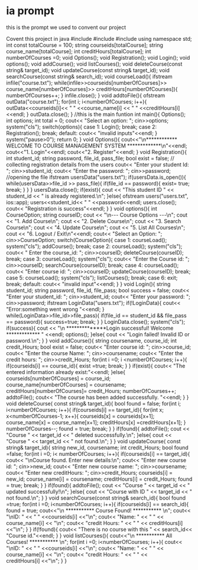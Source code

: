 # ia prompt

this is the prompt we used to convent our project


Covent this project in java 
#include <iostream> #include <fstream> #include <string> using namespace std; int const totalCourse = 100; string courseids[totalCourse]; string course_name[totalCourse]; int creditHours[totalCourse]; int numberOfCourses =0; void Options(); void Registration(); void Login(); void options(); void addCourse(); void listCourses(); void deleteCourse(const string& target_id); void updateCourse(const string& target_id); void searchCourse(const string& search_id); void courseLoad(){ ifstream infile("course.txt"); while(infile>>courseids[numberOfCourses]>> course_name[numberOfCourses]>> creditHours[numberOfCourses]){ numberOfCourses++; } infile.close(); } void addtoFile(){ ofstream outData("course.txt"); for(int i; i<numberOfCourses; i++){ outData<<courseids[i]<< " " <<course_name[i] << " " <<creditHours[i]<<endl; } outData.close(); } //this is the main funtion int main(){ Options(); int options; int total = 0; cout<< "Select an option: "; cin>>options; system("cls"); switch(options){ case 1: Login(); break; case 2: Registration(); break; default: cout<< "invalid inputs"<<endl; } system("pause>0"); return 0; } void Options(){ cout<<"\n************ WELCOME TO COURSE MANAGEMENT SYSTEM *************\n"<<endl; cout<<"1. Login"<<endl; cout<<"2. Register"<<endl; } void Registration(){ int student_id; string password, file_id, pass_file; bool exist = false; // collecting registration details from the users cout<< "Enter your student Id: "; cin>>student_id; cout<< "Enter the password: "; cin>>password; //opening the file ifstream usersData("users.txt"); if(usersData.is_open()){ while(usersData>>file_id >> pass_file){ if(file_id == password){ exist= true; break; } } } usersData.close(); if(exist){ cout << "This student ID " << student_id << " is already registered.\n"; }else{ ofstream users("users.txt", ios::app); users<<student_id<< " " <<password<<endl; users.close(); cout<< "Registration is success"<<endl; } } void options(){ int CourseOption; string courseID; cout << "\n--- Course Options ---\n"; cout << "1. Add Course\n"; cout << "2. Delete Course\n"; cout << "3. Search Course\n"; cout << "4. Update Course\n"; cout << "5. List All Courses\n"; cout << "6. Logout / Exit\n"<<endl; cout<< "Select an Option: "; cin>>CourseOption; switch(CourseOption){ case 1: courseLoad(); system("cls"); addCourse(); break; case 2: courseLoad(); system("cls"); cout<< " Enter the course_id: "; cin>>courseID; deleteCourse(courseID); break; case 3: courseLoad(); system("cls"); cout<< "Enter the Course id: "; cin>>courseID; searchCourse(courseID); break; case 4: courseLoad(); cout<< "Enter course id: "; cin>>courseID; updateCourse(courseID); break; case 5: courseLoad(); system("cls"); listCourses(); break; case 6: exit; break; default: cout<< "invalid input"<<endl; } } void Login(){ string student_id; string password, file_id, file_pass; bool success = false; cout<< "Enter your student_id: "; cin>>student_id; cout<< "Enter your password: "; cin>>password; ifstream LoginData("users.txt"); if(!LoginData){ cout<< "Error:something went wrong "<<endl; } while(LoginData>>file_id>>file_pass){ if(file_id == student_id && file_pass == password){ success=true; break; } } LoginData.close(); system("cls"); if(success){ cout << "\n **************Login successful! Welcome ************* " <<endl; options(); }else{ cout << "Login failed! Invalid ID or password.\n"; } } void addCourse(){ string coursename, course_id; int credit_Hours; bool exist = false; cout<< "Enter course id: "; cin>>course_id; cout<< "Enter the course Name: "; cin>>coursename; cout<< "Enter the credit hours: "; cin>>credit_Hours; for(int i =0; i <numberOfCourses; i++){ if(courseids[i] == course_id){ exist =true; break; } } if(exist){ cout<< "The entered information already exist:"<<endl; }else{ courseids[numberOfCourses] = course_id; course_name[numberOfCourses] = coursename; creditHours[numberOfCourses]= credit_Hours; numberOfCourses++; addtoFile(); cout<< "The course has been added successfully. "<<endl; } } void deleteCourse( const string& target_id){ bool found = false; for(int i; i<numberOfCourses; i++){ if(courseids[i] == target_id){ for(int x; x<numberOfCourses-1; x++){ courseids[x] = courseids[x+1]; course_name[x] = course_name[x+1]; creditHours[x] =creditHours[x+1]; } numberOfCourses--; found = true; break; } } if(found){ addtoFile(); cout << "Course " << target_id << " deleted successfully.\n"; }else{ cout << "Course " << target_id << " not found.\n"; } } void updateCourse( const string& target_id){ string new_id, coursename; int credit_Hours; bool found =false; for(int i =0; i< numberOfCourses; i++){ if(courseids[i] == target_id){ cout<< "\nCourse found. Enter new details:\n"; cout<< "Enter new course id: "; cin>>new_id; cout<< "Enter new course name: "; cin>>coursename; cout<< "Enter new creditHours: "; cin>>credit_Hours; courseids[i] = new_id; course_name[i] = coursename; creditHours[i] = credit_Hours; found = true; break; } } if(found){ addtoFile(); cout << "Course " << target_id << " updated successfully!\n"; }else{ cout << "Course with ID " << target_id << " not found.\n"; } } void searchCourse(const string& search_id){ bool found =true; for(int i =0; i<numberOfCourses; i++){ if(courseids[i] == search_id){ found = true; cout<<"\n *********** Course Found! *********** \n"; cout<< "\nID: " << " " <<courseids[i] <<"\n"; cout<< "Name: " << " " << course_name[i] << "\n"; cout<< "credit Hours: " << " " << creditHours[i] <<"\n"; } } if(!found){ cout<< "There is no course with this " << search_id<< "Course id."<<endl; } } void listCourses(){ cout<<"\n *********** All Courses! *********** \n"; for(int i =0; i<numberOfCourses; i++){ cout<< "\nID: " << " " <<courseids[i] <<"\n"; cout<< "Name: " << " " << course_name[i] << "\n"; cout<< "credit Hours: " << " " << creditHours[i] <<"\n"; } }